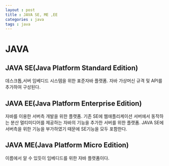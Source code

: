 ```yaml
---
layout : post
title : JAVA SE, ME ,EE
categories : java
tags : java
---
```


# JAVA 

## **JAVA SE(Java Platform Standard Edition)**
데스크톱,서버 임베디드 시스템을 위한 표준자바 플랫폼. 자바 가상머신 규격 및 API를 추가하여 구성된다.

## **JAVA EE(Java Platform Enterprise Edition)**
자바를 이용한 서버측 개발을 위한 플랫폼. 기존 SE에 웹애플리케이션 서버에서 동작하는 분산 멀티미디어를 제공하는 자바의 기능을 추가한 서버를 위한 플랫폼.
JAVA SE에 서버측을 위한 기능을 부가하였기 때문에 SE기능을 모두 포함한다.


## **JAVA ME(Java Platform Micro Edition)**
이름에서 알 수 있듯이 임베디드를 위한 자바 플랫폼이다.
